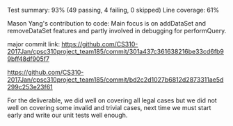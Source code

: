 Test summary: 93% (49 passing, 4 failing, 0 skipped)
Line coverage: 61%

Mason Yang's contribution to code: Main focus is on addDataSet and removeDataSet features and 
partly involved in debugging for performQuery.

major commit link:
https://github.com/CS310-2017Jan/cpsc310project_team185/commit/301a437c361638216be33cd6fb99bff48df905f7

https://github.com/CS310-2017Jan/cpsc310project_team185/commit/bd2c2d1027b6812d2873311ae5d299c253e23f61

For the deliverable, we did well on covering all legal cases but we did not well on covering some invalid and trivial cases, next time we must start early and write our unit tests well enough.
